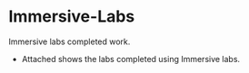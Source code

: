 # Immersive-Labs
Immersive labs completed work.

- Attached shows the labs completed using Immersive labs.
